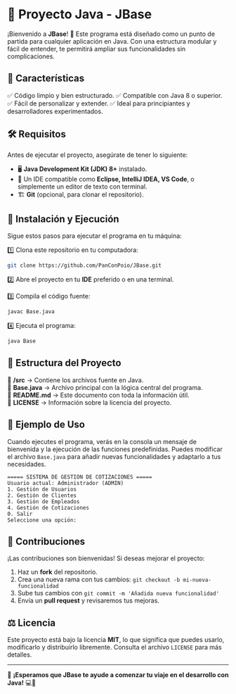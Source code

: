 # 🚀 Proyecto Java - JBase

¡Bienvenido a **JBase**! 🎉 Este programa está diseñado como un punto de partida para cualquier aplicación en Java. Con una estructura modular y fácil de entender, te permitirá ampliar sus funcionalidades sin complicaciones.

## 📌 Características

✅ Código limpio y bien estructurado.
✅ Compatible con Java 8 o superior.
✅ Fácil de personalizar y extender.
✅ Ideal para principiantes y desarrolladores experimentados.

## 🛠️ Requisitos

Antes de ejecutar el proyecto, asegúrate de tener lo siguiente:

- 🖥️ **Java Development Kit (JDK) 8+** instalado.
- 📝 Un IDE compatible como **Eclipse, IntelliJ IDEA, VS Code**, o simplemente un editor de texto con terminal.
- 🏗️ **Git** (opcional, para clonar el repositorio).

## 🚀 Instalación y Ejecución

Sigue estos pasos para ejecutar el programa en tu máquina:

1️⃣ Clona este repositorio en tu computadora:
   ```sh
   git clone https://github.com/PanConPoio/JBase.git
   ```

2️⃣ Abre el proyecto en tu **IDE** preferido o en una terminal.

3️⃣ Compila el código fuente:
   ```sh
   javac Base.java
   ```

4️⃣ Ejecuta el programa:
   ```sh
   java Base
   ```

## 📂 Estructura del Proyecto

📁 **/src** → Contiene los archivos fuente en Java.  
📄 **Base.java** → Archivo principal con la lógica central del programa.  
📜 **README.md** → Este documento con toda la información útil.  
📑 **LICENSE** → Información sobre la licencia del proyecto.

## 🎯 Ejemplo de Uso

Cuando ejecutes el programa, verás en la consola un mensaje de bienvenida y la ejecución de las funciones predefinidas. Puedes modificar el archivo `Base.java` para añadir nuevas funcionalidades y adaptarlo a tus necesidades.

```
===== SISTEMA DE GESTIÓN DE COTIZACIONES =====
Usuario actual: Administrador (ADMIN)
1. Gestión de Usuarios
2. Gestión de Clientes
3. Gestión de Empleados
4. Gestión de Cotizaciones
0. Salir
Seleccione una opción:
```

## 🤝 Contribuciones

¡Las contribuciones son bienvenidas! Si deseas mejorar el proyecto:

1. Haz un **fork** del repositorio.
2. Crea una nueva rama con tus cambios: `git checkout -b mi-nueva-funcionalidad`
3. Sube tus cambios con `git commit -m 'Añadida nueva funcionalidad'`
4. Envía un **pull request** y revisaremos tus mejoras.

## ⚖️ Licencia

Este proyecto está bajo la licencia **MIT**, lo que significa que puedes usarlo, modificarlo y distribuirlo libremente. Consulta el archivo `LICENSE` para más detalles.

---

🚀 **¡Esperamos que JBase te ayude a comenzar tu viaje en el desarrollo con Java!** 💻🎯

